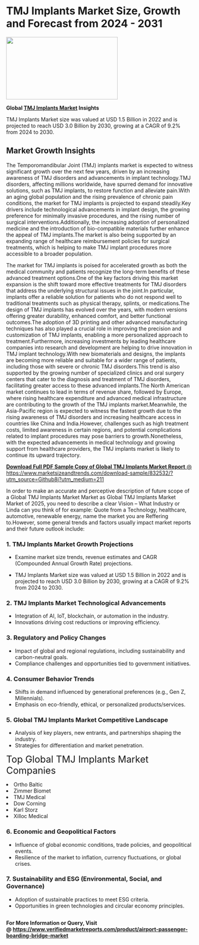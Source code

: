 <H1>TMJ Implants Market Size, Growth and Forecast from 2024 - 2031</H1><img class="aligncenter size-medium wp-image-584254" src="https://thirdeyenews.in/wp-content/uploads/2024/09/Global-Market-Research-300x168.jpeg" alt="" width="300" height="168" /><p><strong>Global&nbsp;<a href="https://www.marketsizeandtrends.com/download-sample/832532/?utm_source=Github8j?utm_medium=211">TMJ Implants Market</a> Insights</strong></p><p>TMJ Implants Market size was valued at USD 1.5 Billion in 2022 and is projected to reach USD 3.0 Billion by 2030, growing at a CAGR of 9.2% from 2024 to 2030.</p><p><h2>Market Growth Insights</h2> <p>The Temporomandibular Joint (TMJ) implants market is expected to witness significant growth over the next few years, driven by an increasing awareness of TMJ disorders and advancements in implant technology.TMJ disorders, affecting millions worldwide, have spurred demand for innovative solutions, such as TMJ implants, to restore function and alleviate pain.With an aging global population and the rising prevalence of chronic pain conditions, the market for TMJ implants is projected to expand steadily.Key drivers include technological advancements in implant design, the growing preference for minimally invasive procedures, and the rising number of surgical interventions.Additionally, the increasing adoption of personalized medicine and the introduction of bio-compatible materials further enhance the appeal of TMJ implants.The market is also being supported by an expanding range of healthcare reimbursement policies for surgical treatments, which is helping to make TMJ implant procedures more accessible to a broader population.</p> <p><a href="#"></a></p> <p>The market for TMJ implants is poised for accelerated growth as both the medical community and patients recognize the long-term benefits of these advanced treatment options.One of the key factors driving this market expansion is the shift toward more effective treatments for TMJ disorders that address the underlying structural issues in the joint.In particular, implants offer a reliable solution for patients who do not respond well to traditional treatments such as physical therapy, splints, or medications.The design of TMJ implants has evolved over the years, with modern versions offering greater durability, enhanced comfort, and better functional outcomes.The adoption of 3D printing and other advanced manufacturing techniques has also played a crucial role in improving the precision and customization of TMJ implants, enabling a more personalized approach to treatment.Furthermore, increasing investments by leading healthcare companies into research and development are helping to drive innovation in TMJ implant technology.With new biomaterials and designs, the implants are becoming more reliable and suitable for a wider range of patients, including those with severe or chronic TMJ disorders.This trend is also supported by the growing number of specialized clinics and oral surgery centers that cater to the diagnosis and treatment of TMJ disorders, facilitating greater access to these advanced implants.The North American market continues to lead in terms of revenue share, followed by Europe, where rising healthcare expenditure and advanced medical infrastructure are contributing to the growth of the TMJ implants market.Meanwhile, the Asia-Pacific region is expected to witness the fastest growth due to the rising awareness of TMJ disorders and increasing healthcare access in countries like China and India.However, challenges such as high treatment costs, limited awareness in certain regions, and potential complications related to implant procedures may pose barriers to growth.Nonetheless, with the expected advancements in medical technology and growing support from healthcare providers, the TMJ implants market is likely to continue its upward trajectory.</p> <p><a href="#"></p><p><span class=""><strong>Download Full PDF Sample Copy of Global TMJ Implants Market Report</strong> @ <a href="https://www.marketsizeandtrends.com/download-sample/832532/?utm_source=Github8j?utm_medium=211" target="_blank">https://www.marketsizeandtrends.com/download-sample/832532/?utm_source=Github8j?utm_medium=211</a></span></p><p>In order to make an accurate and perceptive description of future scope of a Global&nbsp;TMJ Implants Market Market as Global&nbsp;TMJ Implants Market Market of 2025, you need to describe a clear Vision &ndash; What Industry or Linda can you think of for example: Quote from a Technology, healthcare, automotive, renewable energy, name the market you are Reffering to.However, some general trends and factors usually impact market reports and their future outlook include:</p><h3>1.&nbsp;<strong>TMJ Implants Market Growth Projections</strong></h3><ul><li>Examine market size trends, revenue estimates and CAGR (Compounded Annual Growth Rate) projections.</li><li><p>TMJ Implants Market size was valued at USD 1.5 Billion in 2022 and is projected to reach USD 3.0 Billion by 2030, growing at a CAGR of 9.2% from 2024 to 2030.</p></li></ul><h3>2.&nbsp;<strong>TMJ Implants Market Technological Advancements</strong></h3><ul><li>Integration of AI, IoT, blockchain, or automation in the industry.</li><li>Innovations driving cost reductions or improving efficiency.</li></ul><h3>3.&nbsp;<strong>Regulatory and Policy Changes</strong></h3><ul><li>Impact of global and regional regulations, including sustainability and carbon-neutral goals.</li><li>Compliance challenges and opportunities tied to government initiatives.</li></ul><h3>4.&nbsp;<strong>Consumer Behavior Trends</strong></h3><ul><li>Shifts in demand influenced by generational preferences (e.g., Gen Z, Millennials).</li><li>Emphasis on eco-friendly, ethical, or personalized products/services.</li></ul><h3>5.&nbsp;<strong>Global TMJ Implants Market Competitive Landscape</strong></h3><ul><li>Analysis of key players, new entrants, and partnerships shaping the industry.</li><li>Strategies for differentiation and market penetration.</li></ul><p data-pm-slice="1 1 []"><span style="color: inherit; font-family: inherit; font-size: 25px;">Top Global TMJ Implants Market Companies</span></p><div class="" data-test-id=""><p><li>Ortho Baltic</li><li> Zimmer Biomet</li><li> TMJ Medical</li><li> Dow Corning</li><li> Karl Storz</li><li> Xilloc Medical</li></p></div><h3>6.&nbsp;<strong>Economic and Geopolitical Factors</strong></h3><ul><li>Influence of global economic conditions, trade policies, and geopolitical events.</li><li>Resilience of the market to inflation, currency fluctuations, or global crises.</li></ul><h3>7.&nbsp;<strong>Sustainability and ESG (Environmental, Social, and Governance)</strong></h3><ul><li>Adoption of sustainable practices to meet ESG criteria.</li><li>Opportunities in green technologies and circular economy principles.</li></ul><h2><strong style="font-size: 14px;">For More Information or Query, Visit @&nbsp;</strong><a style="background-color: #ffffff; font-size: 14px;" href="https://www.marketsizeandtrends.com/report/tmj-implants-market/" target="_blank">https://www.verifiedmarketreports.com/product/airport-passenger-boarding-bridge-market</a></h2>